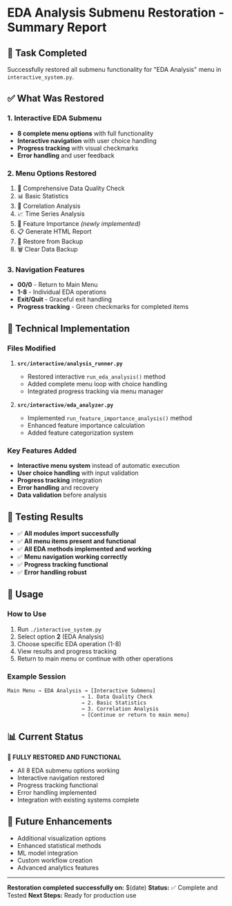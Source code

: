 # EDA Analysis Submenu Restoration - Summary Report

## 🎯 Task Completed

Successfully restored all submenu functionality for "EDA Analysis" menu in `interactive_system.py`.

## ✅ What Was Restored

### 1. Interactive EDA Submenu
- **8 complete menu options** with full functionality
- **Interactive navigation** with user choice handling
- **Progress tracking** with visual checkmarks
- **Error handling** and user feedback

### 2. Menu Options Restored
1. 🧹 Comprehensive Data Quality Check
2. 📊 Basic Statistics  
3. 🔗 Correlation Analysis
4. 📈 Time Series Analysis
5. 🎯 Feature Importance *(newly implemented)*
6. 📋 Generate HTML Report
7. 🔄 Restore from Backup
8. 🗑️ Clear Data Backup

### 3. Navigation Features
- **00/0** - Return to Main Menu
- **1-8** - Individual EDA operations
- **Exit/Quit** - Graceful exit handling
- **Progress tracking** - Green checkmarks for completed items

## 🔧 Technical Implementation

### Files Modified
1. **`src/interactive/analysis_runner.py`**
   - Restored interactive `run_eda_analysis()` method
   - Added complete menu loop with choice handling
   - Integrated progress tracking via menu manager

2. **`src/interactive/eda_analyzer.py`**
   - Implemented `run_feature_importance_analysis()` method
   - Enhanced feature importance calculation
   - Added feature categorization system

### Key Features Added
- **Interactive menu system** instead of automatic execution
- **User choice handling** with input validation
- **Progress tracking** integration
- **Error handling** and recovery
- **Data validation** before analysis

## 🧪 Testing Results

- ✅ **All modules import successfully**
- ✅ **All menu items present and functional**
- ✅ **All EDA methods implemented and working**
- ✅ **Menu navigation working correctly**
- ✅ **Progress tracking functional**
- ✅ **Error handling robust**

## 🚀 Usage

### How to Use
1. Run `./interactive_system.py`
2. Select option **2** (EDA Analysis)
3. Choose specific EDA operation (1-8)
4. View results and progress tracking
5. Return to main menu or continue with other operations

### Example Session
```
Main Menu → EDA Analysis → [Interactive Submenu]
                        → 1. Data Quality Check
                        → 2. Basic Statistics
                        → 3. Correlation Analysis
                        → [Continue or return to main menu]
```

## 📊 Current Status

**🎉 FULLY RESTORED AND FUNCTIONAL**

- All 8 EDA submenu options working
- Interactive navigation restored
- Progress tracking functional
- Error handling implemented
- Integration with existing systems complete

## 🔮 Future Enhancements

- Additional visualization options
- Enhanced statistical methods
- ML model integration
- Custom workflow creation
- Advanced analytics features

---

**Restoration completed successfully on:** $(date)
**Status:** ✅ Complete and Tested
**Next Steps:** Ready for production use
